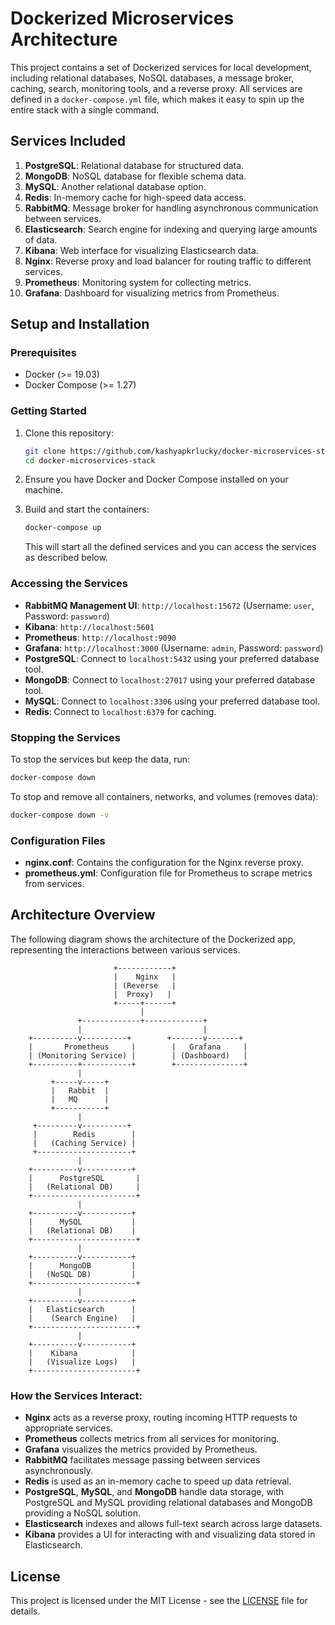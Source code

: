 # Dockerized Microservices Architecture

This project contains a set of Dockerized services for local development, including relational databases, NoSQL databases, a message broker, caching, search, monitoring tools, and a reverse proxy. All services are defined in a `docker-compose.yml` file, which makes it easy to spin up the entire stack with a single command.

## Services Included

1. **PostgreSQL**: Relational database for structured data.
2. **MongoDB**: NoSQL database for flexible schema data.
3. **MySQL**: Another relational database option.
4. **Redis**: In-memory cache for high-speed data access.
5. **RabbitMQ**: Message broker for handling asynchronous communication between services.
6. **Elasticsearch**: Search engine for indexing and querying large amounts of data.
7. **Kibana**: Web interface for visualizing Elasticsearch data.
8. **Nginx**: Reverse proxy and load balancer for routing traffic to different services.
9. **Prometheus**: Monitoring system for collecting metrics.
10. **Grafana**: Dashboard for visualizing metrics from Prometheus.

## Setup and Installation

### Prerequisites

- Docker (>= 19.03)
- Docker Compose (>= 1.27)

### Getting Started

1. Clone this repository:

   ```bash
   git clone https://github.com/kashyapkrlucky/docker-microservices-stack.git
   cd docker-microservices-stack
   ```

2. Ensure you have Docker and Docker Compose installed on your machine.

3. Build and start the containers:

   ```bash
   docker-compose up
   ```

   This will start all the defined services and you can access the services as described below.

### Accessing the Services

- **RabbitMQ Management UI**: `http://localhost:15672` (Username: `user`, Password: `password`)
- **Kibana**: `http://localhost:5601`
- **Prometheus**: `http://localhost:9090`
- **Grafana**: `http://localhost:3000` (Username: `admin`, Password: `password`)
- **PostgreSQL**: Connect to `localhost:5432` using your preferred database tool.
- **MongoDB**: Connect to `localhost:27017` using your preferred database tool.
- **MySQL**: Connect to `localhost:3306` using your preferred database tool.
- **Redis**: Connect to `localhost:6379` for caching.

### Stopping the Services

To stop the services but keep the data, run:

```bash
docker-compose down
```

To stop and remove all containers, networks, and volumes (removes data):

```bash
docker-compose down -v
```

### Configuration Files

- **nginx.conf**: Contains the configuration for the Nginx reverse proxy.
- **prometheus.yml**: Configuration file for Prometheus to scrape metrics from services.

## Architecture Overview

The following diagram shows the architecture of the Dockerized app, representing the interactions between various services.

```
                       +------------+
                       |    Nginx   |
                       | (Reverse   |
                       |  Proxy)   |
                       +-----+------+
                             |
               +-------------+-------------+
               |                           |
    +----------v----------+        +-------v-------+
    |       Prometheus     |        |   Grafana     |
    | (Monitoring Service) |        | (Dashboard)   |
    +----------+-----------+        +---------------+
               |
         +-----v-----+
         |   Rabbit  |
         |   MQ      |
         +-----------+
               |
     +---------v----------+
     |        Redis        |
     |   (Caching Service) |
     +---------------------+
               |
    +----------v-----------+
    |      PostgreSQL       |
    |   (Relational DB)     |
    +-----------------------+
               |
    +----------v-----------+
    |      MySQL           |
    |   (Relational DB)    |
    +-----------------------+
               |
    +----------v-----------+
    |      MongoDB         |
    |   (NoSQL DB)         |
    +-----------------------+
               |
    +----------v-----------+
    |   Elasticsearch      |
    |    (Search Engine)   |
    +-----------------------+
               |
    +----------v-----------+
    |    Kibana            |
    |   (Visualize Logs)   |
    +-----------------------+

```

### How the Services Interact:

- **Nginx** acts as a reverse proxy, routing incoming HTTP requests to appropriate services.
- **Prometheus** collects metrics from all services for monitoring.
- **Grafana** visualizes the metrics provided by Prometheus.
- **RabbitMQ** facilitates message passing between services asynchronously.
- **Redis** is used as an in-memory cache to speed up data retrieval.
- **PostgreSQL**, **MySQL**, and **MongoDB** handle data storage, with PostgreSQL and MySQL providing relational databases and MongoDB providing a NoSQL solution.
- **Elasticsearch** indexes and allows full-text search across large datasets.
- **Kibana** provides a UI for interacting with and visualizing data stored in Elasticsearch.

## License

This project is licensed under the MIT License - see the [LICENSE](LICENSE) file for details.
